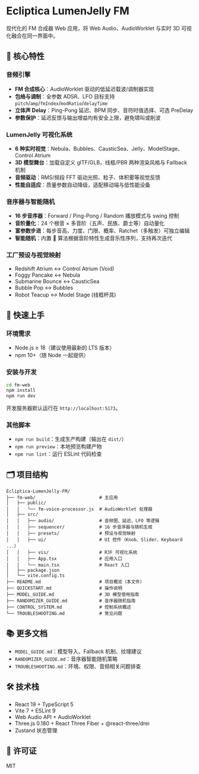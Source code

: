 # Ecliptica LumenJelly FM

现代化的 FM 合成器 Web 应用，将 Web Audio、AudioWorklet 与实时 3D 可视化融合在同一界面中。

## 🎹 核心特性

### 音频引擎
- **FM 合成核心**：AudioWorklet 驱动的低延迟载波/调制器实现
- **包络与调制**：全参数 ADSR、LFO 目标支持 `pitch`/`amp`/`fmIndex`/`modRatio`/`delayTime`
- **立体声 Delay**：Ping-Pong 延迟、BPM 同步、音符时值选择、可选 PreDelay
- **参数保护**：延迟反馈与输出增益均有安全上限，避免啸叫或削波

### LumenJelly 可视化系统
- **6 种实时视觉**：Nebula、Bubbles、CausticSea、Jelly、ModelStage、Control Atrium
- **3D 模型舞台**：加载自定义 glTF/GLB，线框/PBR 两种渲染风格与 Fallback 机制
- **音频驱动**：RMS/频段 FFT 驱动光照、粒子、体积雾等视觉反馈
- **性能自适应**：质量参数自动降级，适配移动端与低性能设备

### 音序器与智能随机
- **16 步音序器**：Forward / Ping-Pong / Random 播放模式与 swing 控制
- **音阶量化**：24 个根音 × 多音阶（五声、民族、爵士等）自动量化
- **富参数步进**：每步音高、力度、门限、概率、Ratchet（多触发）可独立编辑
- **智能随机**：内置 🎲 算法根据音阶特性生成音乐性序列，支持再次迭代

### 工厂预设与视觉映射
- Redshift Atrium ↔ Control Atrium (Void)
- Foggy Pancake ↔ Nebula
- Submarine Bounce ↔ CausticSea
- Bubble Pop ↔ Bubbles
- Robot Teacup ↔ Model Stage (线框杯具)

## 🚀 快速上手

### 环境需求
- Node.js ≥ 18（建议使用最新的 LTS 版本）
- npm 10+（随 Node 一起提供）

### 安装与开发
```bash
cd fm-web
npm install
npm run dev
```
开发服务器默认运行在 `http://localhost:5173`。

### 其他脚本
- `npm run build`：生成生产构建（输出在 `dist/`）
- `npm run preview`：本地预览构建产物
- `npm run lint`：运行 ESLint 代码检查

## 🗂️ 项目结构

```
Ecliptica-LumenJelly-FM/
├── fm-web/                        # 主应用
│   ├── public/
│   │   └── fm-voice-processor.js  # AudioWorklet 处理器
│   ├── src/
│   │   ├── audio/                 # 音频图、延迟、LFO 等逻辑
│   │   ├── sequencer/             # 16 步音序器与随机生成
│   │   ├── presets/               # 预设与视觉映射
│   │   ├── ui/                    # UI 控件（Knob、Slider、Keyboard ...）
│   │   ├── vis/                   # R3F 可视化系统
│   │   ├── App.tsx                # 应用入口
│   │   └── main.tsx               # React 入口
│   ├── package.json
│   └── vite.config.ts
├── README.md                      # 项目概览（本文件）
├── QUICKSTART.md                  # 操作说明
├── MODEL_GUIDE.md                 # 3D 模型使用指南
├── RANDOMIZER_GUIDE.md            # 音序器随机指南
├── CONTROL_SYSTEM.md              # 控制系统概述
└── TROUBLESHOOTING.md             # 常见问题
```

## 📚 更多文档
- `MODEL_GUIDE.md`：模型导入、Fallback 机制、纹理建议
- `RANDOMIZER_GUIDE.md`：音序器智能随机策略
- `TROUBLESHOOTING.md`：环境、权限、音频相关问题排查

## 🛠️ 技术栈
- React 19 + TypeScript 5
- Vite 7 + ESLint 9
- Web Audio API + AudioWorklet
- Three.js 0.180 + React Three Fiber + @react-three/drei
- Zustand 状态管理

## 📄 许可证

MIT
